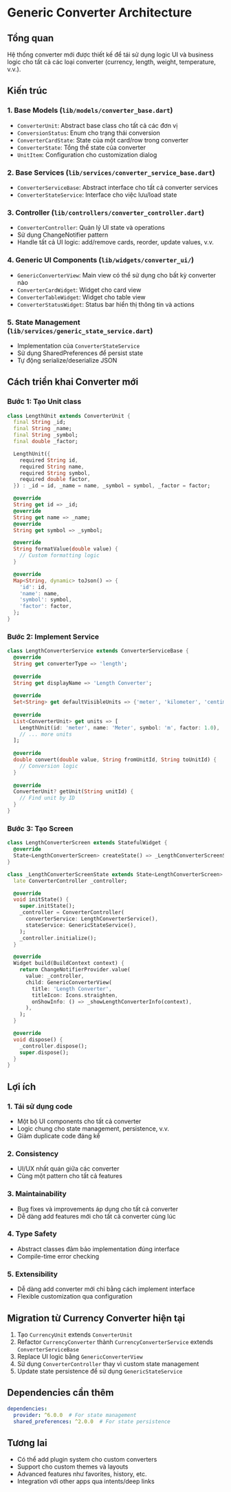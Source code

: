 # Generic Converter Architecture

## Tổng quan

Hệ thống converter mới được thiết kế để tái sử dụng logic UI và business logic cho tất cả các loại converter (currency, length, weight, temperature, v.v.).

## Kiến trúc

### 1. Base Models (`lib/models/converter_base.dart`)

- `ConverterUnit`: Abstract base class cho tất cả các đơn vị
- `ConversionStatus`: Enum cho trạng thái conversion
- `ConverterCardState`: State của một card/row trong converter
- `ConverterState`: Tổng thể state của converter
- `UnitItem`: Configuration cho customization dialog

### 2. Base Services (`lib/services/converter_service_base.dart`)

- `ConverterServiceBase`: Abstract interface cho tất cả converter services
- `ConverterStateService`: Interface cho việc lưu/load state

### 3. Controller (`lib/controllers/converter_controller.dart`)

- `ConverterController`: Quản lý UI state và operations
- Sử dụng ChangeNotifier pattern
- Handle tất cả UI logic: add/remove cards, reorder, update values, v.v.

### 4. Generic UI Components (`lib/widgets/converter_ui/`)

- `GenericConverterView`: Main view có thể sử dụng cho bất kỳ converter nào
- `ConverterCardWidget`: Widget cho card view
- `ConverterTableWidget`: Widget cho table view  
- `ConverterStatusWidget`: Status bar hiển thị thông tin và actions

### 5. State Management (`lib/services/generic_state_service.dart`)

- Implementation của `ConverterStateService`
- Sử dụng SharedPreferences để persist state
- Tự động serialize/deserialize JSON

## Cách triển khai Converter mới

### Bước 1: Tạo Unit class

```dart
class LengthUnit extends ConverterUnit {
  final String _id;
  final String _name;
  final String _symbol;
  final double _factor;

  LengthUnit({
    required String id,
    required String name,
    required String symbol,
    required double factor,
  }) : _id = id, _name = name, _symbol = symbol, _factor = factor;

  @override
  String get id => _id;
  @override
  String get name => _name;
  @override
  String get symbol => _symbol;

  @override
  String formatValue(double value) {
    // Custom formatting logic
  }

  @override
  Map<String, dynamic> toJson() => {
    'id': id,
    'name': name,
    'symbol': symbol,
    'factor': factor,
  };
}
```

### Bước 2: Implement Service

```dart
class LengthConverterService extends ConverterServiceBase {
  @override
  String get converterType => 'length';
  
  @override
  String get displayName => 'Length Converter';
  
  @override
  Set<String> get defaultVisibleUnits => {'meter', 'kilometer', 'centimeter'};
  
  @override
  List<ConverterUnit> get units => [
    LengthUnit(id: 'meter', name: 'Meter', symbol: 'm', factor: 1.0),
    // ... more units
  ];
  
  @override
  double convert(double value, String fromUnitId, String toUnitId) {
    // Conversion logic
  }
  
  @override
  ConverterUnit? getUnit(String unitId) {
    // Find unit by ID
  }
}
```

### Bước 3: Tạo Screen

```dart
class LengthConverterScreen extends StatefulWidget {
  @override
  State<LengthConverterScreen> createState() => _LengthConverterScreenState();
}

class _LengthConverterScreenState extends State<LengthConverterScreen> {
  late ConverterController _controller;

  @override
  void initState() {
    super.initState();
    _controller = ConverterController(
      converterService: LengthConverterService(),
      stateService: GenericStateService(),
    );
    _controller.initialize();
  }

  @override
  Widget build(BuildContext context) {
    return ChangeNotifierProvider.value(
      value: _controller,
      child: GenericConverterView(
        title: 'Length Converter',
        titleIcon: Icons.straighten,
        onShowInfo: () => _showLengthConverterInfo(context),
      ),
    );
  }

  @override
  void dispose() {
    _controller.dispose();
    super.dispose();
  }
}
```

## Lợi ích

### 1. Tái sử dụng code
- Một bộ UI components cho tất cả converter
- Logic chung cho state management, persistence, v.v.
- Giảm duplicate code đáng kể

### 2. Consistency
- UI/UX nhất quán giữa các converter
- Cùng một pattern cho tất cả features

### 3. Maintainability  
- Bug fixes và improvements áp dụng cho tất cả converter
- Dễ dàng add features mới cho tất cả converter cùng lúc

### 4. Type Safety
- Abstract classes đảm bảo implementation đúng interface
- Compile-time error checking

### 5. Extensibility
- Dễ dàng add converter mới chỉ bằng cách implement interface
- Flexible customization qua configuration

## Migration từ Currency Converter hiện tại

1. Tạo `CurrencyUnit` extends `ConverterUnit`
2. Refactor `CurrencyConverter` thành `CurrencyConverterService` extends `ConverterServiceBase`
3. Replace UI logic bằng `GenericConverterView`
4. Sử dụng `ConverterController` thay vì custom state management
5. Update state persistence để sử dụng `GenericStateService`

## Dependencies cần thêm

```yaml
dependencies:
  provider: ^6.0.0  # For state management
  shared_preferences: ^2.0.0  # For state persistence
```

## Tương lai

- Có thể add plugin system cho custom converters
- Support cho custom themes và layouts
- Advanced features như favorites, history, etc.
- Integration với other apps qua intents/deep links 